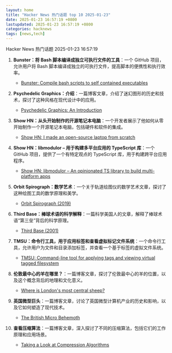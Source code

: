 ```yaml
---
layout: home
title: "Hacker News 热门话题 top 10 2025-01-23"
date: 2025-01-23 16:57:19 +0800
lastupdated: 2025-01-23 16:57:19 +0800
categories: hacknews
tags: [news,tech]
---
```

Hacker News 热门话题 2025-01-23 16:57:19

1. **Bunster：将 Bash 脚本编译成独立可执行文件的工具**：一个 GitHub 项目，允许用户将 Bash 脚本编译成独立的可执行文件，提高脚本的便携性和执行效率。
    - [Bunster: Compile bash scripts to self contained executables](https://github.com/yassinebenaid/bunster)

2. **Psychedelic Graphics：介绍**：一篇博客文章，介绍了迷幻图形的历史和技术，探讨了这种风格在现代设计中的应用。
    - [Psychedelic Graphics: An Introduction](https://benpence.com/blog/post/psychedelic-graphics-0)

3. **Show HN：从头开始制作的开源笔记本电脑**：一个开发者展示了他如何从零开始制作一个开源笔记本电脑，包括硬件和软件的集成。
    - [Show HN: I made an open-source laptop from scratch](https://www.byran.ee/posts/creation/)

4. **Show HN：libmodulor – 用于构建多平台应用的 TypeScript 库**：一个 GitHub 项目，提供了一个有特定观点的 TypeScript 库，用于构建跨平台应用程序。
    - [Show HN: libmodulor – An opinionated TS library to build multi-platform apps](https://github.com/c100k/libmodulor)

5. **Orbit Spirograph：数学艺术**：一个关于轨道绘图仪的数学艺术文章，探讨了这种绘图工具的数学原理和美学。
    - [Orbit Spirograph (2019)](https://www.redblobgames.com/x/1903-orbit-spirograph/)

6. **Third Base：棒球术语的科学解释**：一篇科学美国人的文章，解释了棒球术语“第三垒”背后的科学原理。
    - [Third Base (2001)](https://www.americanscientist.org/article/third-base)

7. **TMSU：命令行工具，用于应用标签和查看虚拟标记文件系统**：一个命令行工具，允许用户为文件和目录添加标签，并查看一个基于标签的虚拟文件系统。
    - [TMSU: Command-line tool for applying tags and viewing virtual tagged filesystem](https://tmsu.org/)

8. **伦敦最中心的羊在哪里？**：一篇博客文章，探讨了伦敦最中心的羊的位置，以及这个概念背后的地理和文化意义。
    - [Where is London's most central sheep?](https://diamondgeezer.blogspot.com/2025/01/londons-most-central-sheep.html)

9. **英国微型巨头**：一篇博客文章，讨论了英国微型计算机产业的历史和影响，以及它如何塑造了现代技术。
    - [The British Micro Behemoth](https://www.abortretry.fail/p/the-british-micro-behemoth)

10. **查看压缩算法**：一篇博客文章，深入探讨了不同的压缩算法，包括它们的工作原理和应用场景。
    - [Taking a Look at Compression Algorithms](https://cefboud.github.io/posts/compression/)